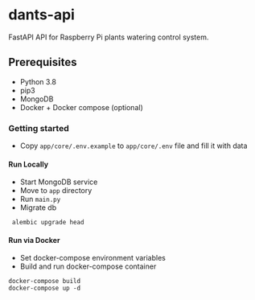 # dants-api
FastAPI API for Raspberry Pi plants watering control system.

## Prerequisites
 - Python 3.8
 - pip3
 - MongoDB
 - Docker + Docker compose (optional)

### Getting started
 - Copy `app/core/.env.example` to `app/core/.env` file and fill it with data

#### Run Locally
 - Start MongoDB service
 - Move to `app` directory
 - Run `main.py`
 - Migrate db
```
 alembic upgrade head
```

#### Run via Docker
 - Set docker-compose environment variables 
 - Build and run docker-compose container
```
docker-compose build
docker-compose up -d
```